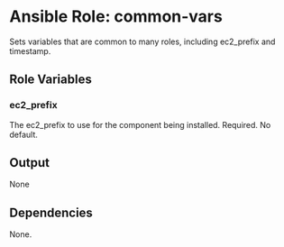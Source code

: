 Ansible Role: common-vars
=========================

Sets variables that are common to many roles, including ec2_prefix and timestamp.

Role Variables
--------------

### ec2_prefix

The ec2_prefix to use for the component being installed. Required. No default.


Output
------

None

Dependencies
------------

None.
